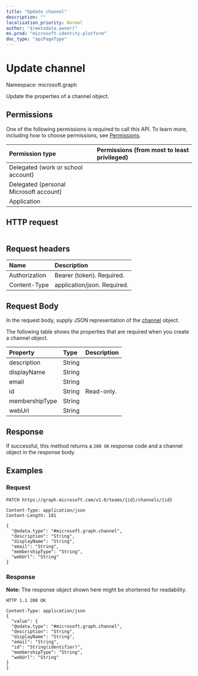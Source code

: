 ```yaml
---
title: "Update channel"
description: ""
localization_priority: Normal
author: "$(metadata.owner)"
ms.prod: "microsoft-identity-platform"
doc_type: "apiPageType"
---
```


# Update channel

Namespace: microsoft.graph

Update the properties of a channel object.

## Permissions

One of the following permissions is required to call this API. To learn more, including how to choose permissions, see [Permissions](/graph/permissions-reference).

| Permission type                        | Permissions (from most to least privileged) |
| :------------------------------------- | :------------------------------------------ |
| Delegated (work or school account)     |                                             |
| Delegated (personal Microsoft account) |                                             |
| Application                            |                                             |

## HTTP request

<!-- {
  "blockType": "ignored"
}
-->

```http

```

## Request headers

| Name          | Description                 |
| :------------ | :-------------------------- |
| Authorization | Bearer {token}. Required.   |
| Content-Type  | application/json. Required. |

## Request Body

In the request body, supply JSON representation of the [channel](../resources/-channel.md) object.

<!-- Actions and Functions -->

<!-- CRUD Methods -->

The following table shows the properties that are required when you create a channel object.

| Property       | Type   | Description |
| :------------- | :----- | :---------- |
| description    | String |             |
| displayName    | String |             |
| email          | String |             |
| id             | String | Read-only.  |
| membershipType | String |             |
| webUrl         | String |             |

## Response

If successful, this method returns a `200 OK` response code and a channel object in the response body.

## Examples

### Request

<!-- {
  "blockType": "request",
  "name": "update_channel"
}
-->

```http
PATCH https://graph.microsoft.com/v1.0/teams/{id}/channels/{id}

Content-Type: application/json
Content-Length: 181

{
  "@odata.type": "#microsoft.graph.channel",
  "description": "String",
  "displayName": "String",
  "email": "String",
  "membershipType": "String",
  "webUrl": "String"
}

```

### Response

**Note:** The response object shown here might be shortened for readability.

<!-- {
  "blockType": "response",
  "truncated": true,
  "@odata.type": "Microsoft.Teams.GraphSvc.channel"
}
-->

```http
HTTP 1.1 200 OK

Content-Type: application/json
{
  "value": {
  "@odata.type": "#microsoft.graph.channel",
  "description": "String",
  "displayName": "String",
  "email": "String",
  "id": "String(identifier)",
  "membershipType": "String",
  "webUrl": "String"
}
}

```
